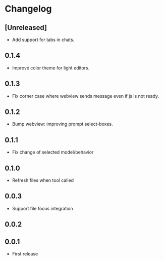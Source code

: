 # Changelog

## [Unreleased]

- Add support for tabs in chats.

## 0.1.4

- Improve color theme for light editors.

## 0.1.3

- Fix corner case where webview sends message even if js is not ready.

## 0.1.2

- Bump webview: improving prompt select-boxes.

## 0.1.1

- Fix change of selected model/behavior

## 0.1.0

- Refresh files when tool called

## 0.0.3

- Support file focus integration

## 0.0.2

## 0.0.1

- First release
